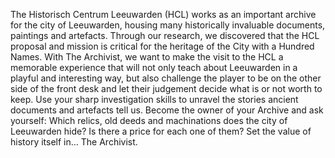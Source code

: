 The Historisch Centrum Leeuwarden (HCL) works as an important archive for the city of Leeuwarden, housing many historically invaluable documents, paintings and artefacts. 
Through our research, we discovered that the HCL proposal and mission is critical for the heritage of the City with a Hundred Names. 
With The Archivist, we want to make the visit to the HCL a memorable experience that will not only teach about Leeuwarden in a playful and interesting way, but also challenge the player to be on the other side of the front desk and let their judgement decide what is or not worth to keep. 
Use your sharp investigation skills to unravel the stories ancient documents and artefacts tell us. 
Become the owner of your Archive and ask yourself: Which relics, old deeds and machinations does the city of Leeuwarden hide? Is there a price for each one of them? Set the value of history itself in… The Archivist.
